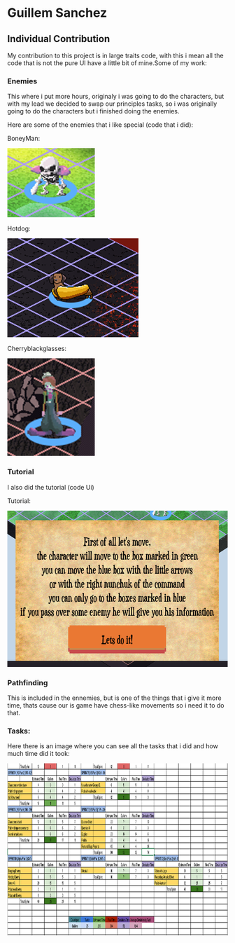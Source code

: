 # Guillem Sanchez

## Individual Contribution 

My contribution to this project is in large traits code, with this i mean all the code that is not the pure UI have a little bit of mine.Some of my work:

### Enemies

This where i put more hours, originaly i was going to do the characters, but with my lead we decided to swap our principles tasks, so i was originally going to do the characters but i finished doing the enemies.

Here are some of the enemies that i like special (code that i did):

BoneyMan:

<img src="https://raw.githubusercontent.com/cherry-glasses/Clowns-F8/master/Documents/Production%20plan/Hours/Guillem_1.png" width="200" height="158">

Hotdog:

<img src="https://raw.githubusercontent.com/cherry-glasses/Clowns-F8/master/Documents/Production%20plan/Hours/Guillem_2.png" width="300" height="226">

Cherryblackglasses:

<img src="https://raw.githubusercontent.com/cherry-glasses/Clowns-F8/master/Documents/Production%20plan/Hours/Guillem_3.png" width="200" height="223">

### Tutorial

I also did the tutorial (code Ui)


Tutorial:

<img src="https://raw.githubusercontent.com/cherry-glasses/Clowns-F8/master/Documents/Production%20plan/Hours/Guillem_4.png" width="648" height="357">


### Pathfinding

This is included in the ennemies, but is one of the things that i give it more time, thats cause our is game have chess-like movements so i need it to do that.



### Tasks:

Here there is an image where you can see all the tasks that i did and how much time did it took:


<img src="https://raw.githubusercontent.com/cherry-glasses/Clowns-F8/master/Documents/Production%20plan/Hours/Guillem_hours.png" width="1191" height="393">
